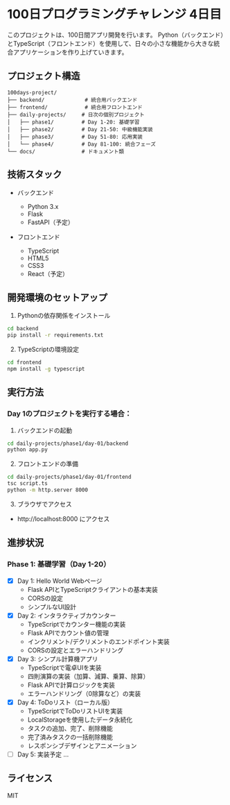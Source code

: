 # 100日プログラミングチャレンジ 4日目

このプロジェクトは、100日間アプリ開発を行います。
Python（バックエンド）とTypeScript（フロントエンド）を使用して、日々の小さな機能から大きな統合アプリケーションを作り上げていきます。

## プロジェクト構造

```
100days-project/
├── backend/             # 統合用バックエンド
├── frontend/            # 統合用フロントエンド
├── daily-projects/     # 日次の個別プロジェクト
│   ├── phase1/         # Day 1-20: 基礎学習
│   ├── phase2/         # Day 21-50: 中級機能実装
│   ├── phase3/         # Day 51-80: 応用実装
│   └── phase4/         # Day 81-100: 統合フェーズ
└── docs/               # ドキュメント類
```

## 技術スタック

- バックエンド
  - Python 3.x
  - Flask
  - FastAPI（予定）

- フロントエンド
  - TypeScript
  - HTML5
  - CSS3
  - React（予定）

## 開発環境のセットアップ

1. Pythonの依存関係をインストール
```bash
cd backend
pip install -r requirements.txt
```

2. TypeScriptの環境設定
```bash
cd frontend
npm install -g typescript
```

## 実行方法

### Day 1のプロジェクトを実行する場合：

1. バックエンドの起動
```bash
cd daily-projects/phase1/day-01/backend
python app.py
```

2. フロントエンドの準備
```bash
cd daily-projects/phase1/day-01/frontend
tsc script.ts
python -m http.server 8000
```

3. ブラウザでアクセス
- http://localhost:8000 にアクセス

## 進捗状況

### Phase 1: 基礎学習（Day 1-20）
- [x] Day 1: Hello World Webページ
  - Flask APIとTypeScriptクライアントの基本実装
  - CORSの設定
  - シンプルなUI設計
- [x] Day 2: インタラクティブカウンター
  - TypeScriptでカウンター機能の実装
  - Flask APIでカウント値の管理
  - インクリメント/デクリメントのエンドポイント実装
  - CORSの設定とエラーハンドリング
- [x] Day 3: シンプル計算機アプリ
  - TypeScriptで電卓UIを実装
  - 四則演算の実装（加算、減算、乗算、除算）
  - Flask APIで計算ロジックを実装
  - エラーハンドリング（0除算など）の実装
- [x] Day 4: ToDoリスト（ローカル版）
  - TypeScriptでToDoリストUIを実装
  - LocalStorageを使用したデータ永続化
  - タスクの追加、完了、削除機能
  - 完了済みタスクの一括削除機能
  - レスポンシブデザインとアニメーション
- [ ] Day 5: 実装予定
...

## ライセンス
MIT
